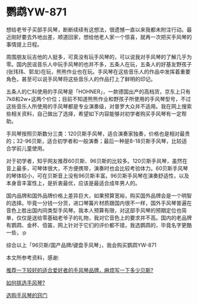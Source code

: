 <!--0-->
# 鹦鹉YW-871

想给老爷子买部手风琴，断断续续有这想法，很遗憾一直以来我都未附注行动。最近刚好要去外地出差，顺道回家，想给他老人家一个惊喜，就再一次把买手风琴的事情提上日程。

周围朋友玩吉他的人挺多，可真没有玩手风琴的，可以说我对手风琴的了解几乎为零。国内民谣音乐人中玩手风琴的也并不多，五条人在玩，五条人的好基友野孩子(张玮玮、郭龙)在玩，熊熊作业也在玩。手风琴在这些音乐人的作品中发挥着重要角色，甚至可以说手风琴将这些音乐人的作品打上了鲜明的印记。

五条人的仁科使用的手风琴是「HOHNER」，一款德国出产的高档货，京东上只有7k8和2w+这两个价位；目前不知道熊熊作业和野孩子所使用的手风琴型号，不过这些音乐人所使用的手风琴都是专业演奏级，对普罗大众并不适用。我在网上搜索些相关资料，自己做出了选择，希望如下内容能够对初学者购买手风琴有一定帮助。

手风琴按照贝斯数分三类：120贝斯手风琴，适合演奏家独奏，价格也是相对最贵的；32-96贝斯，适合初学者和一般演奏；最后一种是8-18贝斯手风琴，比较适合学前儿童使用。

对于初学者，知乎网友推荐60贝斯、96贝斯的比较多。120贝斯手风琴，虽然在音上最多，可琴体很大，不方便携带，演奏时也会比较考验体力。60贝斯手风琴的琴体较小，可在贝斯音上没有96贝斯丰富。96贝斯手风琴在演奏舒适性，以及本身音丰富性上，是折衷最优，应该是最适合成年男人的。

国内品牌和国外品牌价格上差异巨大，如果预算宽裕，购买国外品牌会是一个明智的选择。毕竟一分钱一分货，进口琴簧片材质跟国内很不一样，国外手风琴普遍在音色上胜出国内同类型手风琴。我本人预算有限，对这部手风琴的预期定位也简单，仅仅是送给零基础老爷子的礼物，我对它音色上的要求并不高。国内的老品牌有鹦鹉、金杯、佰笛，网上针对于它们的评价都不错，我选鹦鹉的，毕竟名字更酷一些，:p

综合以上「96贝斯/国产品牌/键盘手风琴」，我会购买鹦鹉YW-871

本文所参考资料，感谢:

[推荐一下较好的适合爱好者的手风琴品牌，麻烦写一下多少贝斯?](https://www.zhihu.com/question/39190756)

[如何挑选手风琴?](https://www.zhihu.com/question/35547750)

[选购手风琴的窍门](http://www.yueqixuexi.com/fengqin/2012121362709.html)

